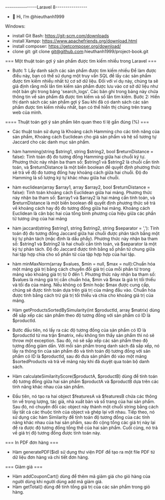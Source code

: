 ----------------Laravel 8----------------
- 👋 Hi, I’m @hieuthanh1999

Windows:
    <br>
  - install Git Bash: https://git-scm.com/downloads
    <br>
  -  install Xampp: https://www.apachefriends.org/download.html
    <br>
  -  install composer: https://getcomposer.org/download/
    <br>
  -  clone git: git clone git@github.com:hieuthanh1999/project-book.git


===  Một thuật toán gợi ý sản phẩm được tìm kiếm nhiều trong Laravel ===
- Bước 1: Lấy danh sách các sản phẩm được tìm kiếm nhiều
Để làm được điều này, bạn có thể sử dụng một truy vấn SQL để lấy các sản phẩm được tìm kiếm nhiều nhất từ cơ sở dữ liệu. Đối với ví dụ này, chúng ta sẽ giả định rằng mỗi lần tìm kiếm sản phẩm được lưu vào cơ sở dữ liệu như một bản ghi trong bảng 'search_logs'. Các bản ghi trong bảng này chứa thông tin về sản phẩm đã được tìm kiếm và số lần tìm kiếm.
Bước 2: Hiển thị danh sách các sản phẩm gợi ý
Sau khi đã có danh sách các sản phẩm được tìm kiếm nhiều nhất, bạn có thể hiển thị chúng trên trang web của mình.

====   Thuật toán gợi ý sản phẩm liên quan theo tỉ lệ gần đúng (%) ===
- Các thuật toán sử dụng là Khoảng cách Hamming cho các tính năng của sản phẩm, Khoảng cách Euclidean cho giá sản phẩm và hệ số tương tự Jaccard cho các danh mục sản phẩm.

+ hàm hamming(string $string1, string $string2, bool $returnDistance = false):  Tính toán độ đo tương đồng Hamming giữa hai chuỗi ký tự. Phương thức này nhận ba tham số: $string1 và $string2 là chuỗi cần tính toán, và $returnDistance là một biến boolean để quyết định phương thức sẽ trả về độ đo tương đồng hay khoảng cách giữa hai chuỗi. Độ đo Hamming là số lượng ký tự khác nhau giữa hai chuỗi.

+ hàm euclidean(array $array1, array $array2, bool $returnDistance = false): Tính toán khoảng cách Euclidean giữa hai mảng. Phương thức này nhận ba tham số: $array1 và $array2 là hai mảng cần tính toán, và $returnDistance là một biến boolean để quyết định phương thức sẽ trả về khoảng cách hay độ đo tương đồng giữa hai mảng. Khoảng cách Euclidean là căn bậc hai của tổng bình phương của hiệu giữa các phần tử tương ứng của hai mảng

+ hàm  jaccard(string $string1, string $string2, string $separator = ','): Tính toán độ đo tương đồng Jaccard giữa hai chuỗi được phân tách bằng một ký tự phân tách (mặc định là dấu phẩy). Phương thức này nhận ba tham số: $string1 và $string2 là hai chuỗi cần tính toán, và $separator là một ký tự phân tách. Độ đo Jaccard được tính bằng số phần tử chung giữa hai tập hợp chia cho số phần tử của tập hợp hợp của hai tập.

+ hàm minMaxNorm(array $values, $min = null, $max = null):Chuẩn hóa một mảng giá trị bằng cách chuyển đổi giá trị của mỗi phần tử trong mảng vào khoảng giá trị từ 0 đến 1. Phương thức này nhận ba tham số: $values là mảng giá trị cần chuẩn hóa, $min và $max là giá trị tối thiểu và tối đa của mảng. Nếu không có $min hoặc $max được cung cấp, chúng sẽ được tính toán dựa trên giá trị của mảng đầu vào. Chuẩn hóa được tính bằng cách trừ giá trị tối thiểu và chia cho khoảng giá trị của mảng.

+ Hàm getProductsSortedBySimularity(int $productId, array $matrix) dùng để sắp xếp các sản phẩm theo độ tương đồng với sản phẩm có ID là $productId.

- Bước đầu tiên, nó lấy ra các độ tương đồng của sản phẩm có ID là $productId từ ma trận $matrix, nếu không tìm thấy sản phẩm thì nó sẽ throw một exception.
Sau đó, nó sẽ sắp xếp các sản phẩm theo độ tương đồng giảm dần.
Với mỗi sản phẩm trong danh sách đã sắp xếp, nó lấy ra thông tin của sản phẩm đó và tính toán độ tương đồng với sản phẩm có ID là $productId, sau đó đưa sản phẩm đó vào một mảng $sortedProducts và trả về mảng này khi đã duyệt qua toàn bộ danh sách.
+ Hàm calculateSimilarityScore($productA, $productB) dùng để tính toán độ tương đồng giữa hai sản phẩm $productA và $productB dựa trên các tính năng khác nhau của sản phẩm.

- Đầu tiên, nó tạo ra hai object $featuresA và $featuresB chứa các thông tin về trọng lượng, tác giả, nhà xuất bản và số trang của hai sản phẩm.
Sau đó, nó chuyển đổi các object này thành một chuỗi string bằng cách lấy tất cả các thuộc tính của object và ghép lại với nhau.
Tiếp theo, nó sử dụng các hàm Similarity để tính toán độ tương đồng của các tính năng khác nhau của hai sản phẩm, sau đó cộng tổng các giá trị này lại để ra được độ tương đồng tổng thể của hai sản phẩm.
Cuối cùng, nó trả về giá trị độ tương đồng được tính toán này.


===  In PDF đơn hàng ===
- Hàm generatePDF($id) sử dụng thư viện PDF để tạo ra một file PDF từ dữ liệu đơn hàng và chi tiết đơn hàng.

===  Giảm giá ===
- Hàm addCouponCart() dùng để thêm mã giảm giá cho giỏ hàng của người dùng khi người dùng add mã giảm giá.
- Hàm getTotal() dùng để tính tổng giá trị của các sản phẩm trong giỏ hàng.
